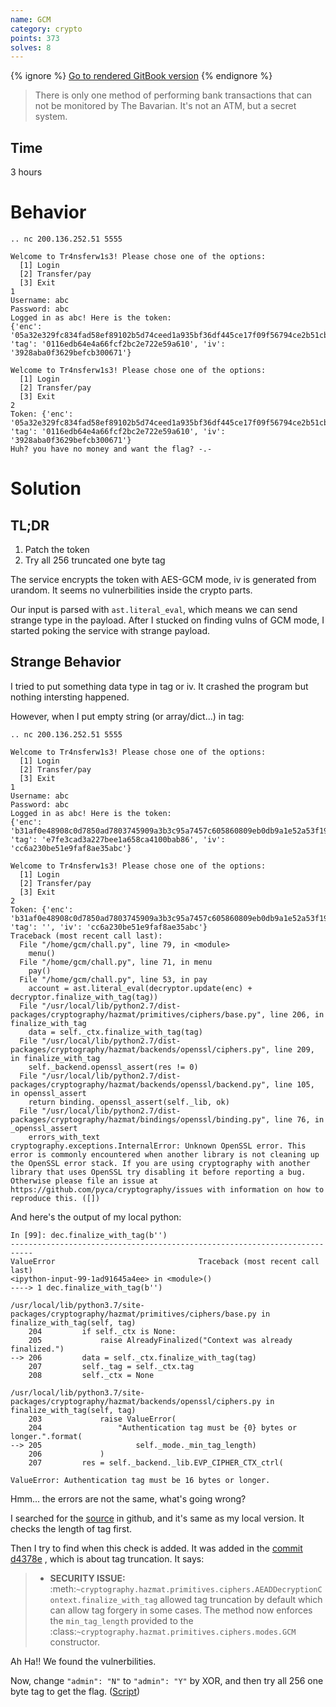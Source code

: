 ```yaml
---
name: GCM
category: crypto
points: 373
solves: 8
---
```


{% ignore %}
[Go to rendered GitBook version](https://sasdf.cf/ctf/)
{% endignore %}

> There is only one method of performing bank transactions that can not be monitored by The Bavarian.
> It's not an ATM, but a secret system.


## Time
3 hours

# Behavior
```
.. nc 200.136.252.51 5555

Welcome to Tr4nsferw1s3! Please chose one of the options:
  [1] Login
  [2] Transfer/pay
  [3] Exit
1
Username: abc
Password: abc
Logged in as abc! Here is the token:
{'enc': '05a32e329fc834fad58ef89102b5d74ceed1a935bf36df445ce17f09f56794ce2b51cb4d8c2f9794e29e52bcf0c3df4c67fbade8b0fcfebc145d369922d7b9835c270d66305c178fac95e8d2c801fe07b9767eea89aa14b6de72c55351', 'tag': '0116edb64e4a66fcf2bc2e722e59a610', 'iv': '3928aba0f3629befcb300671'}

Welcome to Tr4nsferw1s3! Please chose one of the options:
  [1] Login
  [2] Transfer/pay
  [3] Exit
2
Token: {'enc': '05a32e329fc834fad58ef89102b5d74ceed1a935bf36df445ce17f09f56794ce2b51cb4d8c2f9794e29e52bcf0c3df4c67fbade8b0fcfebc145d369922d7b9835c270d66305c178fac95e8d2c801fe07b9767eea89aa14b6de72c55351', 'tag': '0116edb64e4a66fcf2bc2e722e59a610', 'iv': '3928aba0f3629befcb300671'}
Huh? you have no money and want the flag? -.-
```

# Solution
## TL;DR
1. Patch the token
2. Try all 256 truncated one byte tag

The service encrypts the token with AES-GCM mode,
iv is generated from urandom.
It seems no vulnerbilities inside the crypto parts.

Our input is parsed with `ast.literal_eval`,
which means we can send strange type in the payload.
After I stucked on finding vulns of GCM mode,
I started poking the service with strange payload.

## Strange Behavior
I tried to put something data type in tag or iv.
It crashed the program but nothing intersting happened.

However, when I put empty string (or array/dict...) in tag:
```
.. nc 200.136.252.51 5555

Welcome to Tr4nsferw1s3! Please chose one of the options:
  [1] Login
  [2] Transfer/pay
  [3] Exit
1
Username: abc
Password: abc
Logged in as abc! Here is the token:
{'enc': 'b31af0e48908c0d7850ad7803745909a3b3c95a7457c605860809eb0db9a1e52a53f195a9c99d88566a591f580d472cad64759ac8fc89af09b48f56dad36c55dd0b9f0bbb30ab2b64d3f11abca04bac635c2d3b37c2012b902b688aa63', 'tag': 'e7fe3cad3a227bee1a658ca4100bab86', 'iv': 'cc6a230be51e9faf8ae35abc'}

Welcome to Tr4nsferw1s3! Please chose one of the options:
  [1] Login
  [2] Transfer/pay
  [3] Exit
2
Token: {'enc': 'b31af0e48908c0d7850ad7803745909a3b3c95a7457c605860809eb0db9a1e52a53f195a9c99d88566a591f580d472cad64759ac8fc89af09b48f56dad36c55dd0b9f0bbb30ab2b64d3f11abca04bac635c2d3b37c2012b902b688aa63', 'tag': '', 'iv': 'cc6a230be51e9faf8ae35abc'}
Traceback (most recent call last):
  File "/home/gcm/chall.py", line 79, in <module>
    menu()
  File "/home/gcm/chall.py", line 71, in menu
    pay()
  File "/home/gcm/chall.py", line 53, in pay
    account = ast.literal_eval(decryptor.update(enc) + decryptor.finalize_with_tag(tag))
  File "/usr/local/lib/python2.7/dist-packages/cryptography/hazmat/primitives/ciphers/base.py", line 206, in finalize_with_tag
    data = self._ctx.finalize_with_tag(tag)
  File "/usr/local/lib/python2.7/dist-packages/cryptography/hazmat/backends/openssl/ciphers.py", line 209, in finalize_with_tag
    self._backend.openssl_assert(res != 0)
  File "/usr/local/lib/python2.7/dist-packages/cryptography/hazmat/backends/openssl/backend.py", line 105, in openssl_assert
    return binding._openssl_assert(self._lib, ok)
  File "/usr/local/lib/python2.7/dist-packages/cryptography/hazmat/bindings/openssl/binding.py", line 76, in _openssl_assert
    errors_with_text
cryptography.exceptions.InternalError: Unknown OpenSSL error. This error is commonly encountered when another library is not cleaning up the OpenSSL error stack. If you are using cryptography with another library that uses OpenSSL try disabling it before reporting a bug. Otherwise please file an issue at https://github.com/pyca/cryptography/issues with information on how to reproduce this. ([])

```

And here's the output of my local python:
```
In [99]: dec.finalize_with_tag(b'')
---------------------------------------------------------------------------
ValueError                                Traceback (most recent call last)
<ipython-input-99-1ad91645a4ee> in <module>()
----> 1 dec.finalize_with_tag(b'')

/usr/local/lib/python3.7/site-packages/cryptography/hazmat/primitives/ciphers/base.py in finalize_with_tag(self, tag)
    204         if self._ctx is None:
    205             raise AlreadyFinalized("Context was already finalized.")
--> 206         data = self._ctx.finalize_with_tag(tag)
    207         self._tag = self._ctx.tag
    208         self._ctx = None

/usr/local/lib/python3.7/site-packages/cryptography/hazmat/backends/openssl/ciphers.py in finalize_with_tag(self, tag)
    203             raise ValueError(
    204                 "Authentication tag must be {0} bytes or longer.".format(
--> 205                     self._mode._min_tag_length)
    206             )
    207         res = self._backend._lib.EVP_CIPHER_CTX_ctrl(

ValueError: Authentication tag must be 16 bytes or longer.
```

Hmm... the errors are not the same, what's going wrong?

I searched for the
[source](https://github.com/pyca/cryptography/blob/master/src/cryptography/hazmat/backends/openssl/ciphers.py#L202)
in github, and it's same as my local version.
It checks the length of tag first.

Then I try to find when this check is added.
It was added in the
[commit d4378e](https://github.com/pyca/cryptography/commit/d4378e42937b56f473ddade2667f919ce32208cb#diff-7f9182acb7dedf7b702ac6c6b98fd678)
, which is about tag truncation.
It says:
> * **SECURITY ISSUE:**
> :meth:`~cryptography.hazmat.primitives.ciphers.AEADDecryptionContext.finalize_with_tag`
> allowed tag truncation by default which can allow tag forgery in some cases.
> The method now enforces the ``min_tag_length`` provided to the
> :class:`~cryptography.hazmat.primitives.ciphers.modes.GCM` constructor.

Ah Ha!! We found the vulnerbilities.


Now, change `"admin": "N"` to `"admin": "Y"` by XOR,
and then try all 256 one byte tag to get the flag.
([Script]([_files/solve.py]))
